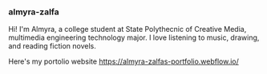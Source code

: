 ### almyra-zalfa

Hi! I'm Almyra, a college student at State Polythecnic of Creative Media, 
multimedia engineering technology major.
I love listening to music, drawing, and reading fiction novels.

Here's my portolio website
https://almyra-zalfas-portfolio.webflow.io/
